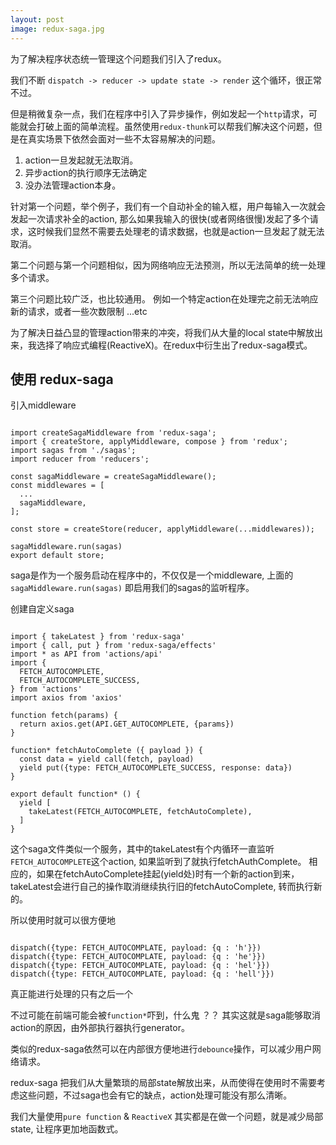 ```yaml
---
layout: post
image: redux-saga.jpg
---
```


为了解决程序状态统一管理这个问题我们引入了redux。

我们不断 `dispatch -> reducer -> update state -> render` 这个循环，很正常不过。

但是稍微复杂一点，我们在程序中引入了异步操作，例如发起一个`http`请求，可能就会打破上面的简单流程。虽然使用`redux-thunk`可以帮我们解决这个问题，但是在真实场景下依然会面对一些不太容易解决的问题。

1. action一旦发起就无法取消。
2. 异步action的执行顺序无法确定
3. 没办法管理action本身。

针对第一个问题，举个例子，我们有一个自动补全的输入框，用户每输入一次就会发起一次请求补全的action, 那么如果我输入的很快(或者网络很慢)发起了多个请求，这时候我们显然不需要去处理老的请求数据，也就是action一旦发起了就无法取消。

第二个问题与第一个问题相似，因为网络响应无法预测，所以无法简单的统一处理多个请求。

第三个问题比较广泛，也比较通用。 例如一个特定action在处理完之前无法响应新的请求，或者一些次数限制 ...etc

为了解决日益凸显的管理action带来的冲突，将我们从大量的local state中解放出来，我选择了响应式编程(ReactiveX)。在redux中衍生出了redux-saga模式。

## 使用 redux-saga

引入middleware

~~~(javascript)

import createSagaMiddleware from 'redux-saga';
import { createStore, applyMiddleware, compose } from 'redux';
import sagas from './sagas';
import reducer from 'reducers';

const sagaMiddleware = createSagaMiddleware();
const middlewares = [
  ...
  sagaMiddleware,
];

const store = createStore(reducer, applyMiddleware(...middlewares));

sagaMiddleware.run(sagas)
export default store;

~~~

saga是作为一个服务启动在程序中的，不仅仅是一个middleware, 上面的`sagaMiddleware.run(sagas)` 即启用我们的sagas的监听程序。


创建自定义saga

~~~(javascript)

import { takeLatest } from 'redux-saga'
import { call, put } from 'redux-saga/effects'
import * as API from 'actions/api'
import {
  FETCH_AUTOCOMPLETE,
  FETCH_AUTOCOMPLETE_SUCCESS,
} from 'actions'
import axios from 'axios'

function fetch(params) {
  return axios.get(API.GET_AUTOCOMPLETE, {params})
}

function* fetchAutoComplete ({ payload }) {
  const data = yield call(fetch, payload)
  yield put({type: FETCH_AUTOCOMPLETE_SUCCESS, response: data})
}

export default function* () {
  yield [
    takeLatest(FETCH_AUTOCOMPLETE, fetchAutoComplete),
  ]
}

~~~

这个saga文件类似一个服务，其中的takeLatest有个内循环一直监听`FETCH_AUTOCOMPLETE`这个action, 如果监听到了就执行fetchAuthComplete。 相应的，如果在fetchAutoComplete挂起(yield处)时有一个新的action到来，takeLatest会进行自己的操作取消继续执行旧的fetchAutoComplete, 转而执行新的。

所以使用时就可以很方便地

~~~(javascript)

dispatch({type: FETCH_AUTOCOMPLATE, payload: {q : 'h'}})
dispatch({type: FETCH_AUTOCOMPLATE, payload: {q : 'he'}})
dispatch({type: FETCH_AUTOCOMPLATE, payload: {q : 'hel'}})
dispatch({type: FETCH_AUTOCOMPLATE, payload: {q : 'hell'}})

~~~

真正能进行处理的只有之后一个

不过可能在前端可能会被`function*`吓到，什么鬼 ？？ 其实这就是saga能够取消action的原因，由外部执行器执行generator。

类似的redux-saga依然可以在内部很方便地进行`debounce`操作，可以减少用户网络请求。



redux-saga 把我们从大量繁琐的局部state解放出来，从而使得在使用时不需要考虑这些问题，不过saga也会有它的缺点，action处理可能没有那么清晰。

我们大量使用`pure function` & `ReactiveX` 其实都是在做一个问题，就是减少局部state, 让程序更加地函数式。
